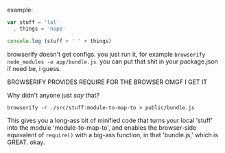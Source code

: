 example:
```javascript
var stuff = 'lol'
  , things = 'nope'

console.log (stuff + ' ' + things)
```

browserify doesn't get configs. you just run it, for example `browserify node_modules -o app/bundle.js`. you can put that shit in your package.json if need be, i guess.

BROWSERIFY PROVIDES REQUIRE FOR THE BROWSER OMGF I GET IT

Why didn't anyone just _say_ that?

`browserify -r ./src/stuff:module-to-map-to > public/bundle.js`

This gives you a long-ass bit of minified code that turns your local 'stuff' into the module 'module-to-map-to', and enables the browser-side equivalent of `require()` with a big-ass function, in that 'bundle.js,' which is GREAT. okay.

